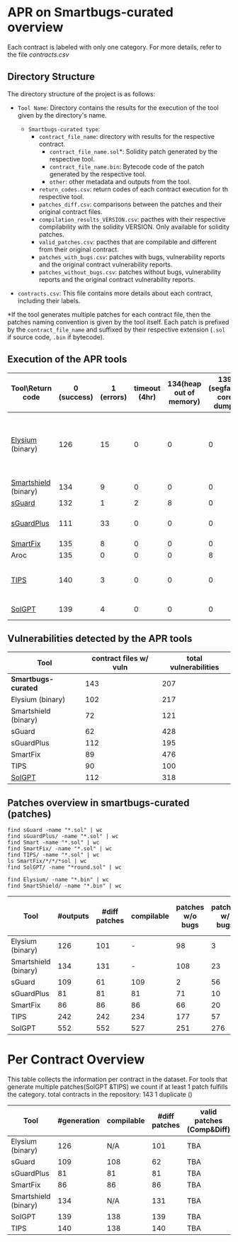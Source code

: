 # APR on Smartbugs-curated overview

Each contract is labeled with only one category. For more details, refer to the file _contracts.csv_

## Directory Structure

The directory structure of the project is as follows:

- `Tool Name`: Directory contains the results for the execution of the tool given by the directory's name.
    + `Smartbugs-curated type`:
        - `contract_file_name`: directory with results for the respective contract.
            - `contract_file_name.sol`*: Solidity patch generated by the respective tool.
            - `contract_file_name.bin`: Bytecode code of the patch generated by the respective tool.
            - `other`: other metadata and outputs from the tool.
        - `return_codes.csv`:  return codes of each contract execution for th respective tool.
        - `patches_diff.csv`: comparisons between the patches and their original contract files.
        - `compilation_results_VERSION.csv`: pacthes with their respective compilability with the solidity VERSION. Only available for solidity patches.
        - `valid_patches.csv`: pacthes that are compilable and different from their original contract.
        - `patches_with_bugs.csv`: patches with bugs, vulnerability reports and the original contract vulnerability reports.
        - `patches_without_bugs.csv`: patches without bugs, vulnerability reports and the original contract vulnerability reports.

- `contracts.csv`: This file contains more details about each contract, including their labels.

*If the tool generates multiple patches for each contract file, then the patches naming convention is given by the tool itself. Each patch is prefixed by the `contract_file_name` and suffixed by their respective extension (`.sol` if source code, `.bin` if bytecode).


## Execution of the APR tools
|Tool\Return code                    |0 (success)|1 (errors)|timeout (4hr)|134(heap out of memory)|139 (segfault: core dump)|251 (compilation)|253|Notes                                                             |
|------------------------------------|-----------|----------|---------------|-----------------------|-------------------------|-----------------|---|------------------------------------------------------------------|
|[Elysium](https://github.com/ASSERT-KTH/RepairComp/blob/main/results/smartbugs/Elysium/return_codes.csv)  (binary)                           |126        |15        |0              |0                      |0                        |1                |1  |1: run_oyente breaks, only mythril is used for these cases in eval|
|[Smartshield](https://github.com/ASSERT-KTH/RepairComp/blob/main/results/smartbugs/SmartShield/return_codes.csv)   (binary)                       |134        |9         |0              |0                      |0                        |0                |0  |1: code errors                                                    |
|[sGuard](https://github.com/ASSERT-KTH/RepairComp/blob/main/results/smartbugs/sGuard/return_codes.csv)                              |132        |1         |2              |8                      |0                        |0                |0  |                                                                  |
|[sGuardPlus](https://github.com/ASSERT-KTH/RepairComp/blob/main/results/smartbugs/sGuardPlus/return_codes.csv)                          |111        |33        |0              |0                      |0                        |0                |0  |Exceptions in revert2src.js                                       |
|[SmartFix](https://github.com/ASSERT-KTH/RepairComp/blob/main/results/smartbugs/SmartFix/return_codes.csv)                            |135        |8         |0              |0                      |0                        |0                |0  |                                                                  |
|Aroc                                |135        |0         |0              |0                      |8                        |0                |0  |                                                                  |
|[TIPS](https://github.com/ASSERT-KTH/RepairComp/blob/main/results/smartbugs/TIPS/return_codes.csv)                                |140        |3         |0              |0                      |0                        |0                |0  |1: code errors in parsing json objects                            |
|[SolGPT](https://github.com/ASSERT-KTH/RepairComp/blob/main/results/smartbugs/SolGPT/patches_per_contract.csv)                              |139        |4         |0              |0                      |0                        |0                |0  |1: openai or slither                            |

## Vulnerabilities detected by the APR tools
| Tool                  | contract files w/ vuln | total vulnerabilities | 
|-----------------------|------------------------|-----------------------|
| **Smartbugs-curated** |                    143 |                   207 |
| Elysium (binary)      |                    102 |                   217 |
| Smartshield (binary)  |                     72 |                   121 |
| sGuard                |                     62 |                   428 |
| sGuardPlus            |                    112 |                   195 |
| SmartFix              |                     89 |                   476 |
| TIPS                  |                     90 |                   100 |
| [SolGPT](https://github.com/ASSERT-KTH/RepairComp/blob/main/results/smartbugs/SolGPT/vulns_Medium.csv)                |                    112 |                   318 |


## Patches overview in smartbugs-curated (patches)

```
find sGuard -name "*.sol" | wc
find sGuardPlus/ -name "*.sol" | wc
find Smart -name "*.sol" | wc
find SmartFix/ -name "*.sol" | wc
find TIPS/ -name "*.sol" | wc
ls SmartFix/*/*/*sol | wc
find SolGPT/ -name "*round.sol" | wc

find Elysium/ -name "*.bin" | wc
find SmartShield/ -name "*.bin" | wc
```

| Tool                  | #outputs | #diff patches | compilable | patches w/o bugs | patches w/ bugs | paches w/ new bugs (detector+manual check) | og contracts w/o bugs |
|-----------------------|----------|---------------|------------|------------------|-----------------|--------------------|-----------------------|
| Elysium (binary)      |      126 |            101|           -|                98|                3|                  2+|                     98|
| Smartshield (binary)  |      134 |            131|           -|               108|               23|                    |                    108|
| sGuard                |      109 |             61|         109|                 2|               56|                    |                      2|
| sGuardPlus            |       81 |             81|          81|                71|               10|                  10|                     71|
| SmartFix              |       86 |             86|          86|                66|               20|                   1|                     66|
| TIPS                  |      242 |            242|         234|               177|               57|                    |                    132|
| SolGPT                |      552 |            552|         527|               251|              276|                    |                     70|




# Per Contract Overview
This table collects the information per contract in the dataset. For tools that generate multiple patches(SolGPT &TIPS) we count if at least 1 patch fulfills the category.
total contracts in the repository: 143
1 duplicate ()

| Tool                  | #generation | compilable | #diff patches | valid patches (Comp&Diff) |
|-----------------------|----------|---------------|------------|------------------|
| Elysium (binary)      |      126 |            N/A|         101|               TBA|  
| sGuard                |      109 |            108|          62|               TBA| 
| sGuardPlus            |       81 |             81|          81|               TBA| 
| SmartFix              |       86 |             86|          86|               TBA| 
| Smartshield (binary)  |      134 |            N/A|         131|               TBA|  
| SolGPT                |      139 |            138|         139|               TBA| 
| TIPS                  |      140 |            138|         140|               TBA| 


